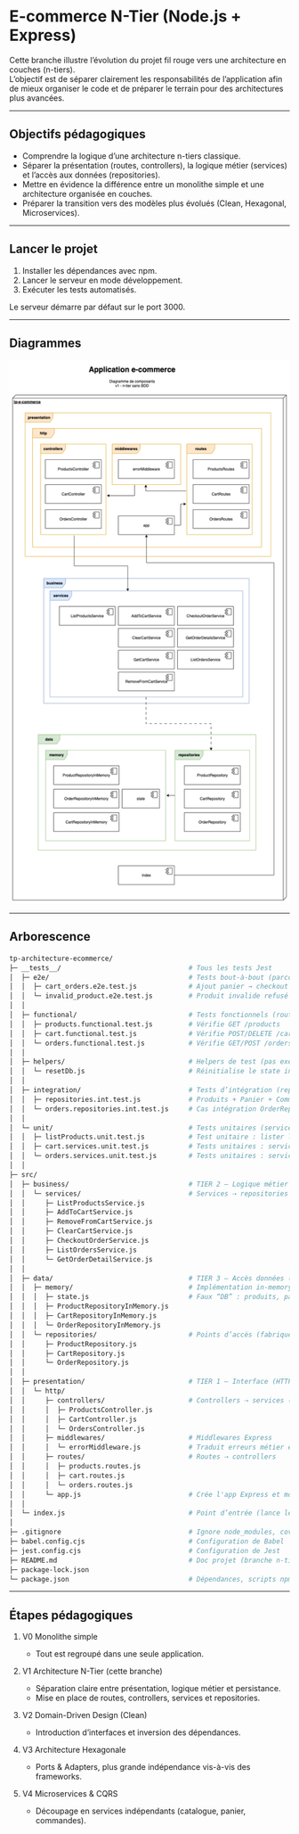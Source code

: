 # E-commerce N-Tier (Node.js + Express)

Cette branche illustre l’évolution du projet fil rouge vers une architecture en couches (n-tiers).  
L’objectif est de séparer clairement les responsabilités de l’application afin de mieux organiser le code et de préparer le terrain pour des architectures plus avancées.

---

## Objectifs pédagogiques

- Comprendre la logique d’une architecture n-tiers classique.
- Séparer la présentation (routes, controllers), la logique métier (services) et l’accès aux données (repositories).
- Mettre en évidence la différence entre un monolithe simple et une architecture organisée en couches.
- Préparer la transition vers des modèles plus évolués (Clean, Hexagonal, Microservices).

---

## Lancer le projet

1. Installer les dépendances avec npm.
2. Lancer le serveur en mode développement.
3. Exécuter les tests automatisés.

Le serveur démarre par défaut sur le port 3000.

---

## Diagrammes

![Diagramme de Composants](./__docs__/01%20-%20Diagramme%20de%20Composants%20-%20v1%20-%20N-Tier%20sans%20BDD.png)

---

## Arborescence

```bash
tp-architecture-ecommerce/
├─ __tests__/                                # Tous les tests Jest
│  ├─ e2e/                                   # Tests bout-à-bout (parcours complet)
│  │  ├─ cart_orders.e2e.test.js             # Ajout panier → checkout → commandes
│  │  └─ invalid_product.e2e.test.js         # Produit invalide refusé
│  │
│  ├─ functional/                            # Tests fonctionnels (routes HTTP via supertest)
│  │  ├─ products.functional.test.js         # Vérifie GET /products
│  │  ├─ cart.functional.test.js             # Vérifie POST/DELETE /cart
│  │  └─ orders.functional.test.js           # Vérifie GET/POST /orders
│  │
│  ├─ helpers/                               # Helpers de test (pas exécutés seuls)
│  │  └─ resetDb.js                          # Réinitialise le state in-memory entre tests
│  │
│  ├─ integration/                           # Tests d’intégration (repositories in-memory)
│  │  ├─ repositories.int.test.js            # Produits + Panier + Commandes (repos)
│  │  └─ orders.repositories.int.test.js     # Cas intégration OrderRepository
│  │
│  └─ unit/                                  # Tests unitaires (services purs)
│  │  ├─ listProducts.unit.test.js           # Test unitaire : lister les Produits
│  │  ├─ cart.services.unit.test.js          # Tests unitaires : services du Panier
│  │  └─ orders.services.unit.test.js        # Tests unitaires : services Commandes
│  │
├─ src/
│  ├─ business/                              # TIER 2 — Logique métier (pas d'I/O)
│  │  └─ services/                           # Services ⇢ repositories (Data)
│  │     ├─ ListProductsService.js
│  │     ├─ AddToCartService.js
│  │     ├─ RemoveFromCartService.js
│  │     ├─ ClearCartService.js
│  │     ├─ CheckoutOrderService.js
│  │     ├─ ListOrdersService.js
│  │     └─ GetOrderDetailService.js
│  │
│  ├─ data/                                  # TIER 3 — Accès données (impl concrètes)
│  │  ├─ memory/                             # Implémentation in-memory simple
│  │  │  ├─ state.js                         # Faux “DB” : produits, panier, commandes
│  │  │  ├─ ProductRepositoryInMemory.js
│  │  │  ├─ CartRepositoryInMemory.js
│  │  │  └─ OrderRepositoryInMemory.js
│  │  └─ repositories/                       # Points d’accès (fabriques)
│  │     ├─ ProductRepository.js
│  │     ├─ CartRepository.js
│  │     └─ OrderRepository.js
│  │
│  ├─ presentation/                          # TIER 1 — Interface (HTTP uniquement)
│  │  └─ http/
│  │     ├─ controllers/                     # Controllers ⇢ services (Business)
│  │     │  ├─ ProductsController.js
│  │     │  ├─ CartController.js
│  │     │  └─ OrdersController.js
│  │     ├─ middlewares/                     # Middlewares Express
│  │     │  └─ errorMiddleware.js            # Traduit erreurs métier en statuts HTTP
│  │     ├─ routes/                          # Routes ⇢ controllers
│  │     │  ├─ products.routes.js
│  │     │  ├─ cart.routes.js
│  │     │  └─ orders.routes.js
│  │     └─ app.js                           # Crée l'app Express et monte les routes
│  │
│  └─ index.js                               # Point d’entrée (lance le serveur HTTP)
│
├─ .gitignore                                # Ignore node_modules, coverage, etc.
├─ babel.config.cjs                          # Configuration de Babel
├─ jest.config.cjs                           # Configuration de Jest
├─ README.md                                 # Doc projet (branche n-tier)
├─ package-lock.json
└─ package.json                              # Dépendances, scripts npm, config Jest
```

---

## Étapes pédagogiques

1. V0 Monolithe simple

   - Tout est regroupé dans une seule application.

2. V1 Architecture N-Tier (cette branche)

   - Séparation claire entre présentation, logique métier et persistance.
   - Mise en place de routes, controllers, services et repositories.

3. V2 Domain-Driven Design (Clean)

   - Introduction d’interfaces et inversion des dépendances.

4. V3 Architecture Hexagonale

   - Ports & Adapters, plus grande indépendance vis-à-vis des frameworks.

5. V4 Microservices & CQRS
   - Découpage en services indépendants (catalogue, panier, commandes).
